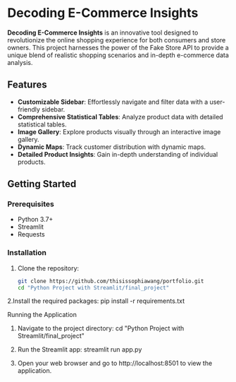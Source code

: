 # Decoding E-Commerce Insights

**Decoding E-Commerce Insights** is an innovative tool designed to revolutionize the online shopping experience for both consumers and store owners. This project harnesses the power of the Fake Store API to provide a unique blend of realistic shopping scenarios and in-depth e-commerce data analysis.

## Features

- **Customizable Sidebar**: Effortlessly navigate and filter data with a user-friendly sidebar.
- **Comprehensive Statistical Tables**: Analyze product data with detailed statistical tables.
- **Image Gallery**: Explore products visually through an interactive image gallery.
- **Dynamic Maps**: Track customer distribution with dynamic maps.
- **Detailed Product Insights**: Gain in-depth understanding of individual products.

## Getting Started

### Prerequisites

- Python 3.7+
- Streamlit
- Requests

### Installation

1. Clone the repository:
   ```bash
   git clone https://github.com/thisissophiawang/portfolio.git
   cd "Python Project with Streamlit/final_project"
2.Install the required packages:
pip install -r requirements.txt

Running the Application
1. Navigate to the project directory:
   cd "Python Project with Streamlit/final_project"

2. Run the Streamlit app:
   streamlit run app.py

3. Open your web browser and go to http://localhost:8501 to view the application.
